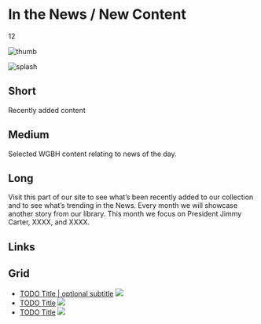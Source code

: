 # In the News / New Content

12

![thumb](https://s3.amazonaws.com/wgbhstocksales.org/content/collections/in_the_news/News+of+the+World_348x196.png)

![splash](http://placehold.it/770x433)

## Short

Recently added content

## Medium

Selected WGBH content relating to news of the day.  

## Long

Visit this part of our site to see what’s been recently added to our collection
and to see what’s trending in the News.  Every month we will showcase another 
story from our library.  This month we focus on President Jimmy Carter, XXXX,  and XXXX.

## Links

## Grid

- [TODO Title | optional subtitle](/TODO) ![](http://placehold.it/348x196)
- [TODO Title](/TODO) ![](http://placehold.it/348x196)
- [TODO Title](/TODO) ![](http://placehold.it/348x196)
